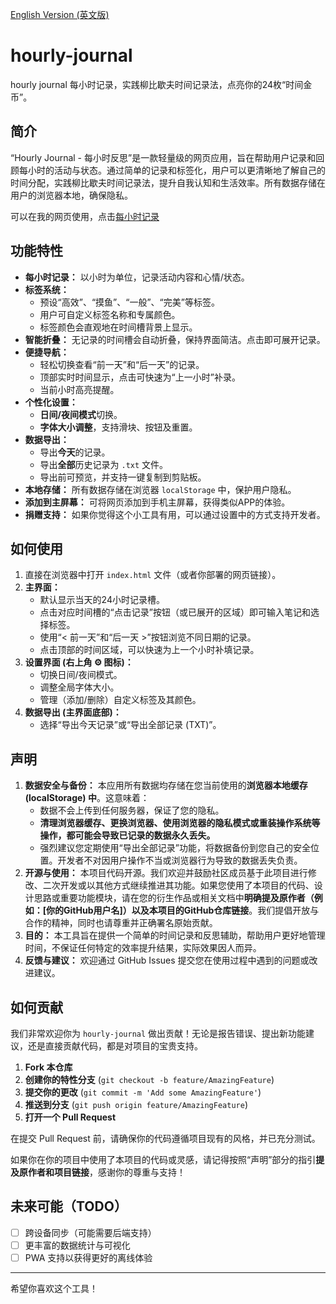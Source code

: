 [English Version (英文版)](readme_en.md)

# hourly-journal

hourly journal 每小时记录，实践柳比歇夫时间记录法，点亮你的24枚“时间金币”。

## 简介

“Hourly Journal - 每小时反思”是一款轻量级的网页应用，旨在帮助用户记录和回顾每小时的活动与状态。通过简单的记录和标签化，用户可以更清晰地了解自己的时间分配，实践柳比歇夫时间记录法，提升自我认知和生活效率。所有数据存储在用户的浏览器本地，确保隐私。

可以在我的网页使用，点击[每小时记录](http://coin.xyzhuang.asia)

## 功能特性

* **每小时记录：** 以小时为单位，记录活动内容和心情/状态。
* **标签系统：**
    * 预设“高效”、“摸鱼”、“一般”、“完美”等标签。
    * 用户可自定义标签名称和专属颜色。
    * 标签颜色会直观地在时间槽背景上显示。
* **智能折叠：** 无记录的时间槽会自动折叠，保持界面简洁。点击即可展开记录。
* **便捷导航：**
    * 轻松切换查看“前一天”和“后一天”的记录。
    * 顶部实时时间显示，点击可快速为“上一小时”补录。
    * 当前小时高亮提醒。
* **个性化设置：**
    * **日间/夜间模式**切换。
    * **字体大小调整**，支持滑块、按钮及重置。
* **数据导出：**
    * 导出**今天**的记录。
    * 导出**全部**历史记录为 `.txt` 文件。
    * 导出前可预览，并支持一键复制到剪贴板。
* **本地存储：** 所有数据存储在浏览器 `localStorage` 中，保护用户隐私。
* **添加到主屏幕：** 可将网页添加到手机主屏幕，获得类似APP的体验。
* **捐赠支持：** 如果你觉得这个小工具有用，可以通过设置中的方式支持开发者。

## 如何使用

1.  直接在浏览器中打开 `index.html` 文件（或者你部署的网页链接）。
2.  **主界面：**
    * 默认显示当天的24小时记录槽。
    * 点击对应时间槽的“点击记录”按钮（或已展开的区域）即可输入笔记和选择标签。
    * 使用“< 前一天”和“后一天 >”按钮浏览不同日期的记录。
    * 点击顶部的时间区域，可以快速为上一个小时补填记录。
3.  **设置界面 (右上角 ⚙️ 图标)：**
    * 切换日间/夜间模式。
    * 调整全局字体大小。
    * 管理（添加/删除）自定义标签及其颜色。
4.  **数据导出 (主界面底部)：**
    * 选择“导出今天记录”或“导出全部记录 (TXT)”。

## 声明

1.  **数据安全与备份：** 本应用所有数据均存储在您当前使用的**浏览器本地缓存 (localStorage) 中**。这意味着：
    * 数据不会上传到任何服务器，保证了您的隐私。
    * **清理浏览器缓存、更换浏览器、使用浏览器的隐私模式或重装操作系统等操作，都可能会导致已记录的数据永久丢失。**
    * 强烈建议您定期使用“导出全部记录”功能，将数据备份到您自己的安全位置。开发者不对因用户操作不当或浏览器行为导致的数据丢失负责。
2.  **开源与使用：** 本项目代码开源。我们欢迎并鼓励社区成员基于此项目进行修改、二次开发或以其他方式继续推进其功能。如果您使用了本项目的代码、设计思路或重要功能模块，请在您的衍生作品或相关文档中**明确提及原作者（例如：[你的GitHub用户名]）以及本项目的GitHub仓库链接**。我们提倡开放与合作的精神，同时也请尊重并正确署名原始贡献。
3.  **目的：** 本工具旨在提供一个简单的时间记录和反思辅助，帮助用户更好地管理时间，不保证任何特定的效率提升结果，实际效果因人而异。
4.  **反馈与建议：** 欢迎通过 GitHub Issues 提交您在使用过程中遇到的问题或改进建议。

## 如何贡献

我们非常欢迎你为 `hourly-journal` 做出贡献！无论是报告错误、提出新功能建议，还是直接贡献代码，都是对项目的宝贵支持。

1.  **Fork 本仓库**
2.  **创建你的特性分支** (`git checkout -b feature/AmazingFeature`)
3.  **提交你的更改** (`git commit -m 'Add some AmazingFeature'`)
4.  **推送到分支** (`git push origin feature/AmazingFeature`)
5.  **打开一个 Pull Request**

在提交 Pull Request 前，请确保你的代码遵循项目现有的风格，并已充分测试。

如果你在你的项目中使用了本项目的代码或灵感，请记得按照“声明”部分的指引**提及原作者和项目链接**，感谢你的尊重与支持！

## 未来可能（TODO）

* [ ] 跨设备同步（可能需要后端支持）
* [ ] 更丰富的数据统计与可视化
* [ ] PWA 支持以获得更好的离线体验

---

希望你喜欢这个工具！

